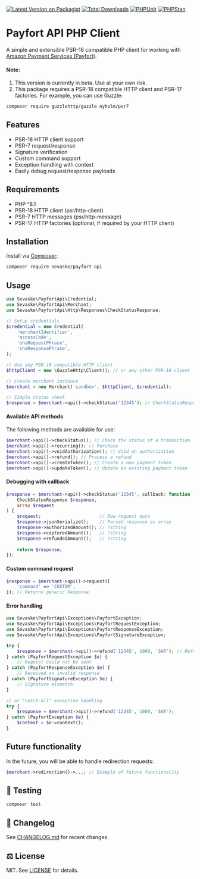 [![Latest Version on Packagist](https://img.shields.io/packagist/v/sevaske/payfort-api.svg?style=flat-square)](https://packagist.org/packages/sevaske/payfort-api)
[![Total Downloads](https://img.shields.io/packagist/dt/sevaske/payfort-api.svg?style=flat-square)](https://packagist.org/packages/sevaske/payfort-api)
[![PHPUnit](https://github.com/sevaske/payfort-api/actions/workflows/run-tests.yml/badge.svg)](https://github.com/sevaske/payfort-api/actions/workflows/run-tests.yml)
[![PHPStan](https://github.com/sevaske/payfort-api/actions/workflows/phpstan.yml/badge.svg)](https://github.com/sevaske/payfort-api/actions/workflows/phpstan.yml)

# Payfort API PHP Client

A simple and extensible PSR-18 compatible PHP client for working with [Amazon Payment Services (Payfort)](https://paymentservices.amazon.com/).

#### Note:
1. This version is currently in beta. Use at your own risk.
2. This package requires a PSR-18 compatible HTTP client and PSR-17 factories.
   For example, you can use Guzzle:
```bash
composer require guzzlehttp/guzzle nyholm/psr7
``` 

## Features

- PSR-18 HTTP client support
- PSR-7 request/response
- Signature verification
- Custom command support
- Exception handling with context
- Easily debug request/response payloads

## Requirements
- PHP ^8.1
- PSR-18 HTTP client (psr/http-client)
- PSR-7 HTTP messages (psr/http-message)
- PSR-17 HTTP factories (optional, if required by your HTTP client)

## Installation

Install via [Composer](https://getcomposer.org):

```bash
composer require sevaske/payfort-api
```

## Usage
```php
use Sevaske\PayfortApi\Credential;
use Sevaske\PayfortApi\Merchant;
use Sevaske\PayfortApi\Http\Responses\CheckStatusResponse;

// Setup credentials
$credential = new Credential(
    'merchantIdentifier',
    'accessCode',
    'shaRequestPhrase',
    'shaResponsePhrase',
);

// Use any PSR-18 compatible HTTP client
$httpClient = new \GuzzleHttp\Client(); // or any other PSR-18 client

// Create merchant instance
$merchant = new Merchant('sandbox', $httpClient, $credential);

// Simple status check
$response = $merchant->api()->checkStatus('12345'); // CheckStatusResponse
```

#### Available API methods
The following methods are available for use:

```php
$merchant->api()->checkStatus(); // Check the status of a transaction
$merchant->api()->recurring(); // Purchase
$merchant->api()->voidAuthorization(); // Void an authorization
$merchant->api()->refund(); // Process a refund
$merchant->api()->createToken(); // Create a new payment token
$merchant->api()->updateToken(); // Update an existing payment token
```

#### Debugging with callback
```php
$response = $merchant->api()->checkStatus('12345', callback: function (
    CheckStatusResponse $response,
    array $request
) {
    $request;                      // Raw request data
    $response->jsonSerialize();    // Parsed response as array
    $response->authorizedAmount(); // ?string
    $response->capturedAmount();   // ?string
    $response->refundedAmount();   // ?string
    
    return $response;
});
```

#### Custom command request
```php
$response = $merchant->api()->request([
    'command' => 'CUSTOM',
]); // Returns generic Response
```

#### Error handling
```php
use Sevaske\PayfortApi\Exceptions\PayfortException;
use Sevaske\PayfortApi\Exceptions\PayfortRequestException;
use Sevaske\PayfortApi\Exceptions\PayfortResponseException;
use Sevaske\PayfortApi\Exceptions\PayfortSignatureException;

try {
    $response = $merchant->api()->refund('12345', 1000, 'SAR'); // RefundResponse
} catch (PayfortRequestException $e) {
    // Request could not be sent
} catch (PayfortResponseException $e) {
    // Received an invalid response
} catch (PayfortSignatureException $e) {
    // Signature mismatch
}

// or "catch-all" exception handling
try {
    $response = $merchant->api()->refund('12345', 1000, 'SAR');
} catch (PayfortException $e) {
    $context = $e->context();
}
```

## Future functionality
In the future, you will be able to handle redirection requests:

```php
$merchant->redirection()->...; // Example of future functionality
```

## 🧪 Testing

```bash
composer test
```

## 📜 Changelog

See [CHANGELOG.md](CHANGELOG.md) for recent changes.

## ⚖ License

MIT. See [LICENSE](LICENSE) for details.